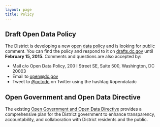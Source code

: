 ```yaml
---
layout: page
title: Policy
---
```


## Draft Open Data Policy

The District is developing a new [open data policy](https://drafts.dc.gov/docs/draft-open-data-policy) and is looking for public comment. You can find the policy and respond to it on [drafts.dc.gov](https://drafts.dc.gov/docs/draft-open-data-policy) until **February 15, 2015**. Comments and questions are also accepted by:

* Mail c/o Open Data Policy, 200 I Street SE, Suite 500, Washington, DC 20003
* Email to [open@dc.gov](mailto:open@dc.gov)
* Tweet to [@octodc](https://twitter.com/OCTODC) on Twitter using the hashtag #opendatadc

## Open Government and Open Data Directive

The existing [Open Government and Open Data Directive](http://dc.gov/node/871012) provides a comprehensive plan for the District government to enhance transparency, accountability, and collaboration with District residents and the public.

